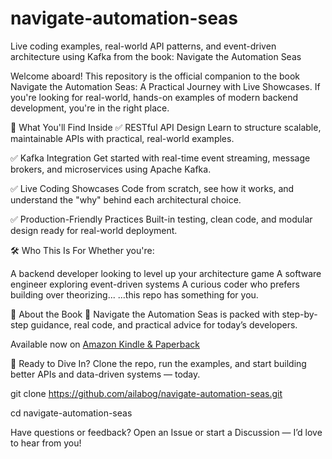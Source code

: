 # navigate-automation-seas
Live coding examples, real-world API patterns, and event-driven architecture using Kafka from the book: Navigate the Automation Seas

Welcome aboard! This repository is the official companion to the book Navigate the Automation Seas: A Practical Journey with Live Showcases. 
If you're looking for real-world, hands-on examples of modern backend development, you're in the right place.

🧩 What You'll Find Inside
✅ RESTful API Design
Learn to structure scalable, maintainable APIs with practical, real-world examples.

✅ Kafka Integration
Get started with real-time event streaming, message brokers, and microservices using Apache Kafka.

✅ Live Coding Showcases
Code from scratch, see how it works, and understand the "why" behind each architectural choice.

✅ Production-Friendly Practices
Built-in testing, clean code, and modular design ready for real-world deployment.


🛠 Who This Is For
Whether you're:

A backend developer looking to level up your architecture game
A software engineer exploring event-driven systems
A curious coder who prefers building over theorizing...
...this repo has something for you.

📘 About the Book
📝 Navigate the Automation Seas is packed with step-by-step guidance, real code, and practical advice for today’s developers.

Available now on [Amazon Kindle & Paperback](https://www.amazon.com/your-book-link)


🚀 Ready to Dive In?
Clone the repo, run the examples, and start building better APIs and data-driven systems — today.

git clone https://github.com/ailabog/navigate-automation-seas.git

cd navigate-automation-seas

Have questions or feedback? Open an Issue or start a Discussion — I’d love to hear from you!
